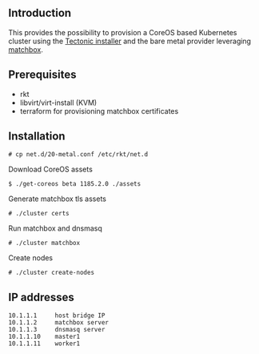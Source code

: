 ## Introduction

This provides the possibility to provision a CoreOS based Kubernetes cluster using the [Tectonic installer](https://github.com/coreos/tectonic-installer) and the bare metal provider leveraging [matchbox](https://github.com/matchbox).

## Prerequisites 

- rkt
- libvirt/virt-install (KVM)
- terraform for provisioning matchbox certificates

## Installation

```
# cp net.d/20-metal.conf /etc/rkt/net.d
```

Download CoreOS assets

```
$ ./get-coreos beta 1185.2.0 ./assets
```

Generate matchbox tls assets

```
# ./cluster certs
```

Run matchbox and dnsmasq

```
# ./cluster matchbox
```

Create nodes

```
# ./cluster create-nodes
```
## IP addresses

```
10.1.1.1     host bridge IP
10.1.1.2     matchbox server
10.1.1.3     dnsmasq server
10.1.1.10    master1
10.1.1.11    worker1
```
